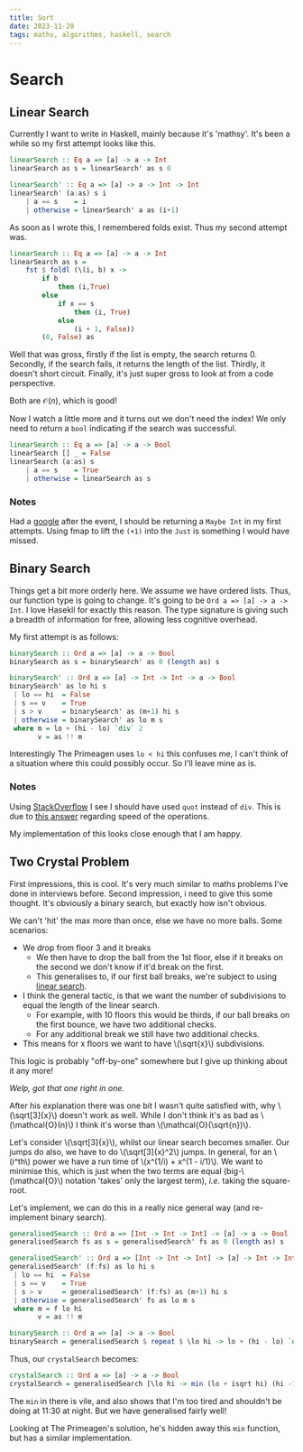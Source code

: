 ```yaml
---
title: Sort
date: 2023-11-20
tags: maths, algorithms, haskell, search
---
```


# Search

## Linear Search
Currently I want to write in Haskell, mainly because it's 'mathsy'. It's been a while
so my first attempt looks like this.
```haskell
linearSearch :: Eq a => [a] -> a -> Int
linearSearch as s = linearSearch' as s 0

linearSearch' :: Eq a => [a] -> a -> Int -> Int
linearSearch' (a:as) s i
    | a == s    = i
    | otherwise = linearSearch' a as (i+1)
```

As soon as I wrote this, I remembered folds exist. Thus my second attempt was.
```haskell
linearSearch :: Eq a => [a] -> a -> Int
linearSearch as s =
    fst $ foldl (\(i, b) x ->
        if b
            then (i,True)
        else
            if x == s
                then (i, True)
            else
                (i + 1, False))
        (0, False) as
```

Well that was gross, firstly if the list is empty, the search returns 0.
Secondly, if the search fails, it returns the length of the list.
Thirdly, it doesn't short circuit.
Finally, it's just super gross to look at from a code perspective.

Both are $\mathcal{O}(n)$, which is good!

Now I watch a little more and it turns out we don't need the index! We only need to
return a `bool` indicating if the search was successful.
```haskell
linearSearch :: Eq a => [a] -> a -> Bool
linearSearch [] _ = False
linearSearch (a:as) s
    | a == s    = True
    | otherwise = linearSearch as s
```
### Notes
Had a [google](https://stackoverflow.com/questions/52518817/haskell-linear-search-returning-index)
after the event, I should be returning a `Maybe Int` in my first attempts.
Using fmap to lift the `(+1)` into the `Just` is something I would have missed.
## Binary Search
Things get a bit more orderly here. We assume we have ordered lists. Thus, our function
type is going to change. It's going to be `Ord a => [a] -> a -> Int`. I love Hasekll
for exactly this reason. The type signature is giving such a breadth of information for
free, allowing less cognitive overhead.

My first attempt is as follows:
```haskell
binarySearch :: Ord a => [a] -> a -> Bool
binarySearch as s = binarySearch' as 0 (length as) s

binarySearch' :: Ord a => [a] -> Int -> Int -> a -> Bool
binarySearch' as lo hi s
 | lo == hi  = False
 | s == v    = True
 | s > v     = binarySearch' as (m+1) hi s
 | otherwise = binarySearch' as lo m s
 where m = lo + (hi - lo) `div` 2
       v = as !! m
```

Interestingly The Primeagen uses `lo < hi` this confuses me, I can't think of a
situation where this could possibly occur. So I'll leave mine as is.

### Notes
Using [StackOverflow](https://codereview.stackexchange.com/questions/158096/binary-search-in-haskell)
I see I should have used `quot` instead of `div`. This is due to
[this answer](https://stackoverflow.com/questions/8111120/integral-operators-quot-vs-div)
regarding speed of the operations.

My implementation of this looks close enough that I am happy.

## Two Crystal Problem
First impressions, this is cool. It's very much similar to maths problems I've done in
interviews before. Second impression, i need to give this some thought. It's
obviously a binary search, but exactly how isn't obvious.

We can't 'hit' the max more than once, else we have no more balls. Some scenarios:
 - We drop from floor 3 and it breaks
   - We then have to drop the ball from the 1st floor, else if it breaks on the second
  we don't know if it'd break on the first.
   - This generalises to, if our first ball breaks, we're subject to using [linear search](#linear-search).
 - I think the general tactic, is that we want the number of subdivisions to equal the
 length of the linear search.
   - For example, with 10 floors this would be thirds, if our ball breaks on the first
   bounce, we have two additional checks.
   - For any additional break we still have two additional checks.
 - This means for x floors we want to have \\(\sqrt{x}\\) subdivisions.

This logic is probably "off-by-one" somewhere but I give up thinking about it any more!

_Welp, got that one right in one._

After his explanation there was one bit I wasn't quite satisfied with, why \\(\sqrt[3]{x}\\)
doesn't work as well. While I don't think it's as bad as \\(\mathcal{O}(n)\\) I think
it's worse than \\(\mathcal{O}(\sqrt{n})\\).

Let's consider \\(\sqrt[3]{x}\\), whilst our linear search becomes smaller. Our jumps
do also, we have to do \\(\sqrt[3]{x}^2\\) jumps. In general, for an \\(i^th\\) power
we have a run time of \\(x^(1/i) + x^(1 - i/1)\\). We want to minimise this,
which is just when the two terms are equal (big-\\(\mathcal{O}\\) notation 'takes' only
the largest term), _i.e._ taking the square-root.

Let's implement, we can do this in a really nice general way (and re-implement binary
search).

```haskell
generalisedSearch :: Ord a => [Int -> Int -> Int] -> [a] -> a -> Bool
generalisedSearch fs as s = generalisedSearch' fs as 0 (length as) s

generalisedSearch' :: Ord a => [Int -> Int -> Int] -> [a] -> Int -> Int -> a -> Bool
generalisedSearch' (f:fs) as lo hi s
 | lo == hi  = False
 | s == v    = True
 | s > v     = generalisedSearch' (f:fs) as (m+1) hi s
 | otherwise = generalisedSearch' fs as lo m s
 where m = f lo hi
       v = as !! m

binarySearch :: Ord a => [a] -> a -> Bool
binarySearch = generalisedSearch $ repeat $ \lo hi -> lo + (hi - lo) `quot` 2
```
Thus, our `crystalSearch` becomes:
```haskell
crystalSearch :: Ord a => [a] -> a -> Bool
crystalSearch = generalisedSearch [\lo hi -> min (lo + isqrt hi) (hi -1), \lo hi -> lo + 1]
```

The `min` in there is vile, and also shows that I'm too tired and shouldn't be doing
at 11:30 at night. But we have generalised fairly well!

Looking at The Primeagen's solution, he's hidden away this `min` function, but has a
similar implementation.
